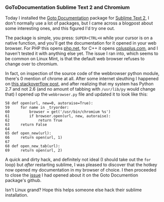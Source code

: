 ### GoToDocumentation Sublime Text 2 and Chromium

Today I installed the [Goto Documentation] package for [Sublime Text 2],
I don't normally use a lot of packages, but I came across a blogpost about 
some interesting ones, and this figured I'd try one out.

The package is simple, you press: `SUPER+CTRL+H` while your cursor is on 
a native function, and you'll get the documentation for it opened in your 
web browser. For PHP this opens [php.net], for C++ it opens [cplusplus.com], 
and I haven't tested it with anything else yet. The issue I ran into, which 
seems to be common on Linux Mint, is that the default web browser refuses 
to change over to chromium.

In fact, on inspection of the source code of the webbrowser python module,
there's 0 mention of chrome at all. After some internet sleuthing I happened 
on [this stackoverflow post], and after realizing that my system has Python 
2.7 and not 2.6 (and no amount of tabbing with `/usr/lib/py` would change that)
I opened up the `webbrowser.py` file and updated it to look like this:


	58 def open(url, new=0, autoraise=True):
	59     for name in _tryorder:
	60         browser = get('/usr/bin/chromium %s')
	61         if browser.open(url, new, autoraise):
	62             return True
	63     return False
	64 
	65 def open_new(url):
	66     return open(url, 1)
	67 
	68 def open_new_tab(url):
	69     return open(url, 2)

A quick and dirty hack, and definitely not ideal (I should take out the `for` loop)
but _after_ restarting sublime, I was pleased to discover that the hotkey now 
opened my documentation in my browser of choice. I then proceeded to close the 
[issue] I had opened about it on the Goto Documention package's github.

Isn't Linux grand? Hope this helps someone else hack their sublime installation.


[this stackoverflow post]:http://stackoverflow.com/questions/6042335/calling-chrome-web-browser-from-the-webbrowser-get-in-python
[cplusplus.com]:http://www.cplusplus.com/
[php.net]:http://php.net/manual/en/index.php
[Sublime Text 2]:http://www.sublimetext.com/2
[Goto Documentation]:https://github.com/kemayo/sublime-text-2-goto-documentation
[issue]:https://github.com/kemayo/sublime-text-2-goto-documentation/issues/43